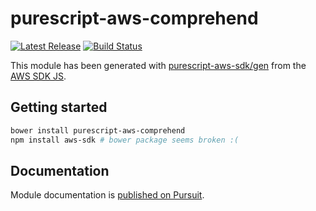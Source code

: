 # purescript-aws-comprehend

[![Latest Release](https://pursuit.purescript.org/packages/purescript-aws-comprehend/badge)](https://pursuit.purescript.org/packages/purescript-aws-comprehend)
[![Build Status](https://app.wercker.com/status/5909b9e96d1080804b17a28f72f87b6b/s/master)](https://app.wercker.com/project/byKey/5909b9e96d1080804b17a28f72f87b6b)

This module has been generated with [purescript-aws-sdk/gen](https://github.com/purescript-aws-sdk/gen) from the [AWS SDK JS](https://github.com/aws/aws-sdk-js).

## Getting started

```sh
bower install purescript-aws-comprehend
npm install aws-sdk # bower package seems broken :(
```

## Documentation

Module documentation is [published on Pursuit](http://pursuit.purescript.org/packages/purescript-aws-comprehend).
